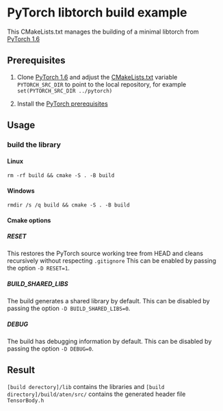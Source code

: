 # PyTorch libtorch build example 

This CMakeLists.txt manages the building of a minimal libtorch from [PyTorch 1.6](https://github.com/pytorch/pytorch/tree/1.6)

## Prerequisites

1. Clone [PyTorch 1.6](https://github.com/pytorch/pytorch/tree/1.6) and adjust the [CMakeLists.txt](CMakeLists.txt) variable `PYTORCH_SRC_DIR` to point to the local repository, for example `set(PYTORCH_SRC_DIR ../pytorch)`

2. Install the [PyTorch prerequisites](https://github.com/pytorch/pytorch/tree/1.6#from-source)

## Usage
### build the library
#### Linux
    rm -rf build && cmake -S . -B build
#### Windows
    rmdir /s /q build && cmake -S . -B build
#### Cmake options
##### RESET
This restores the PyTorch source working tree from HEAD and cleans recursively without respecting `.gitignore` This can be enabled by passing the option `-D RESET=1`.
##### BUILD_SHARED_LIBS
The build generates a shared library by default. This can be disabled by passing the option `-D BUILD_SHARED_LIBS=0`.
##### DEBUG
The build has debugging information by default. This can be disabled by passing the option `-D DEBUG=0`.
## Result
`[build derectory]/lib` contains the libraries and `[build directory]/build/aten/src/` contains the generated header file `TensorBody.h`
